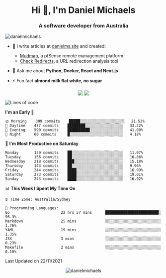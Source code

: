 <h1 align="center">Hi 👋, I'm Daniel Michaels</h1>
<h3 align="center">A software developer from Australia</h3>
<p align="left"> <img src="https://komarev.com/ghpvc/?username=danielmichaels" alt="danielmichaels" /> </p>

- 📝 I write articles at [danielms.site](https://danielms.site?ref=danielmichaels-github) and created:
    - [Mudmap](https://mudmap.io?ref=danielmichaels-github), a pfSense remote management platform.
    - [Check Redirects](https://www.check-redirects.com?ref=danielmichaels-github), a URL redirection analysis tool
- 💬 Ask me about **Python, Docker, React and Next.js**

- ⚡ Fun fact **almond milk flat white, no sugar**

<p align="center">
<a href="https://twitter.com/dansult" target="_blank"><img align="center" src="https://img.shields.io/badge/twitter-%231DA1F2.svg?&style=for-the-badge&logo=twitter&logoColor=white"></a>
<a href="https://linkedin.com/in/daniel-michaels" target="_blank"><img align="center" src="https://img.shields.io/badge/linkedin-%230077B5.svg?&style=for-the-badge&logo=linkedin&logoColor=white"></a>
</p>

<!--START_SECTION:waka-->
![Lines of code](https://img.shields.io/badge/From%20Hello%20World%20I%27ve%20Written-396050%20lines%20of%20code-blue)

**I'm an Early 🐤** 

```text
🌞 Morning    309 commits    █████░░░░░░░░░░░░░░░░░░░░   21.52% 
🌆 Daytime    477 commits    ████████░░░░░░░░░░░░░░░░░   33.22% 
🌃 Evening    590 commits    ██████████░░░░░░░░░░░░░░░   41.09% 
🌙 Night      60 commits     █░░░░░░░░░░░░░░░░░░░░░░░░   4.18%

```
📅 **I'm Most Productive on Saturday** 

```text
Monday       159 commits    ██░░░░░░░░░░░░░░░░░░░░░░░   11.07% 
Tuesday      156 commits    ██░░░░░░░░░░░░░░░░░░░░░░░   10.86% 
Wednesday    218 commits    ███░░░░░░░░░░░░░░░░░░░░░░   15.18% 
Thursday     143 commits    ██░░░░░░░░░░░░░░░░░░░░░░░   9.96% 
Friday       244 commits    ████░░░░░░░░░░░░░░░░░░░░░   16.99% 
Saturday     273 commits    ████░░░░░░░░░░░░░░░░░░░░░   19.01% 
Sunday       243 commits    ████░░░░░░░░░░░░░░░░░░░░░   16.92%

```


📊 **This Week I Spent My Time On** 

```text
⌚︎ Time Zone: Australia/Sydney

💬 Programming Languages: 
Go                       22 hrs 57 mins      ████████████████████████░   96.3% 
Markdown                 25 mins             ░░░░░░░░░░░░░░░░░░░░░░░░░   1.76% 
YAML                     19 mins             ░░░░░░░░░░░░░░░░░░░░░░░░░   1.35% 
JSX                      3 mins              ░░░░░░░░░░░░░░░░░░░░░░░░░   0.23% 
Makefile                 2 mins              ░░░░░░░░░░░░░░░░░░░░░░░░░   0.18%

```


 Last Updated on 22/11/2021
<!--END_SECTION:waka-->

<p align="center"> <img src="https://github-readme-stats.vercel.app/api?username=danielmichaels&show_icons=true" alt="danielmichaels" /> </p>


